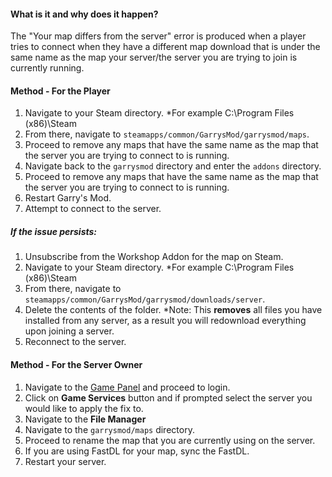 #### What is it and why does it happen?
The "Your map differs from the server" error is produced when a player tries to connect when they have a different map download that is under the same name as the map your server/the server you are trying to join is currently running.

#### Method - For the Player
1. Navigate to your Steam directory.
	*For example C:\Program Files (x86)\Steam
2. From there, navigate to ``steamapps/common/GarrysMod/garrysmod/maps``.
3. Proceed to remove any maps that have the same name as the map that the server you are trying to connect to is running.
3. Navigate back to the ``garrysmod`` directory and enter the ``addons`` directory.
4. Proceed to remove any maps that have the same name as the map that the server you are trying to connect to is running.
5. Restart Garry's Mod.
6. Attempt to connect to the server.

##### If the issue persists:
1. Unsubscribe from the Workshop Addon for the map on Steam.
2. Navigate to your Steam directory.
	*For example C:\Program Files (x86)\Steam
3. From there, navigate to ``steamapps/common/GarrysMod/garrysmod/downloads/server``.
4. Delete the contents of the folder.
	*Note: This **removes** all files you have installed from any server, as a result you will redownload everything upon joining a server.
5. Reconnect to the server.

#### Method - For the Server Owner
1. Navigate to the [Game Panel](https://gamepanel.hexanenetworks.com) and proceed to login.
2. Click on **Game Services** button and if prompted select the server you would like to apply the fix to.
3. Navigate to the **File Manager**
4. Navigate to the ``garrysmod/maps`` directory.
5. Proceed to rename the map that you are currently using on the server.
6. If you are using FastDL for your map, sync the FastDL.
7. Restart your server.